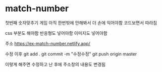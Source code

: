 # match-number
첫번째 숫자맞추기 게임
아직 한번밖에 안해봐서 더 손에 익어야함
코드보면서 따라침

css 부분도 해야함
반응형도 넣어야함
이미지도 넣어야함

주소
https://ex-match-number.netlify.app/



수정 이후
git add .
git commit -m "수정수정"
git push origin master

이렇게 해주면 수정하고 난 후에 주소창의 내용도 변경됨 
